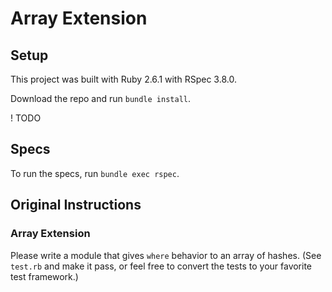# Array Extension

## Setup

This project was built with Ruby 2.6.1 with RSpec 3.8.0.

Download the repo and run `bundle install`.

! TODO

## Specs

To run the specs, run `bundle exec rspec`.

## Original Instructions

### Array Extension

Please write a module that gives `where` behavior to an array of hashes. (See
`test.rb` and make it pass, or feel free to convert the tests to your favorite
test framework.)

